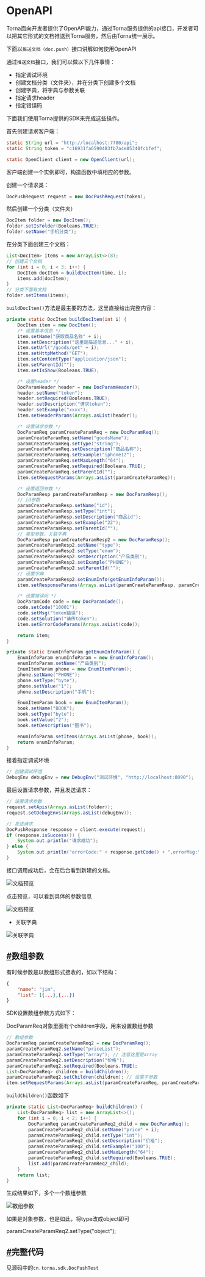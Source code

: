 # OpenAPI

Torna面向开发者提供了OpenAPI能力，通过Torna服务提供的api接口，开发者可以把其它形式的文档推送到Torna服务，然后由Torna统一展示。

下面以`推送文档（doc.push）`接口讲解如何使用OpenAPI

通过`推送文档`接口，我们可以做以下几件事情：

- 指定调试环境
- 创建文档分类（文件夹），并在分类下创建多个文档
- 创建字典，将字典与参数关联
- 指定请求header
- 指定错误码

下面我们使用Torna提供的SDK来完成这些操作。

首先创建请求客户端：

```java
static String url = "http://localhost:7700/api";
static String token = "c16931fa6590483fb7a4e85340fcbfef";

static OpenClient client = new OpenClient(url);
```

客户端创建一个实例即可，构造函数中填相应的参数。

创建一个请求类：

```java
DocPushRequest request = new DocPushRequest(token);
```

然后创建一个分类（文件夹）

```java
DocItem folder = new DocItem();
folder.setIsFolder(Booleans.TRUE);
folder.setName("手机分类");
```

在分类下面创建三个文档：

```java
List<DocItem> items = new ArrayList<>(8);
// 创建三个文档
for (int i = 0; i < 3; i++) {
    DocItem docItem = buildDocItem(time, i);
    items.add(docItem);
}
// 分类下面有文档
folder.setItems(items);
```

`buildDocItem()`方法是最主要的方法，这里直接给出完整内容：

```java
private static DocItem buildDocItem(int i) {
    DocItem item = new DocItem();
    /* 设置基本信息 */
    item.setName("获取商品名称" + i);
    item.setDescription("这里是描述信息..." + i);
    item.setUrl("/goods/get" + i);
    item.setHttpMethod("GET");
    item.setContentType("application/json");
    item.setParentId("");
    item.setIsShow(Booleans.TRUE);

    /* 设置header */
    DocParamHeader header = new DocParamHeader();
    header.setName("token");
    header.setRequired(Booleans.TRUE);
    header.setDescription("请求token");
    header.setExample("xxxx");
    item.setHeaderParams(Arrays.asList(header));

    /* 设置请求参数 */
    DocParamReq paramCreateParamReq = new DocParamReq();
    paramCreateParamReq.setName("goodsName");
    paramCreateParamReq.setType("string");
    paramCreateParamReq.setDescription("商品名称");
    paramCreateParamReq.setExample("iphone12");
    paramCreateParamReq.setMaxLength("64");
    paramCreateParamReq.setRequired(Booleans.TRUE);
    paramCreateParamReq.setParentId("");
    item.setRequestParams(Arrays.asList(paramCreateParamReq));

    /* 设置返回参数 */
    DocParamResp paramCreateParamResp = new DocParamResp();
    // id参数
    paramCreateParamResp.setName("id");
    paramCreateParamResp.setType("int");
    paramCreateParamResp.setDescription("商品id");
    paramCreateParamResp.setExample("22");
    paramCreateParamResp.setParentId("");
    // 类型参数，关联字典
    DocParamResp paramCreateParamResp2 = new DocParamResp();
    paramCreateParamResp2.setName("type");
    paramCreateParamResp2.setType("enum");
    paramCreateParamResp2.setDescription("产品类别");
    paramCreateParamResp2.setExample("PHONE");
    paramCreateParamResp2.setParentId("");
    // 设置字典
    paramCreateParamResp2.setEnumInfo(getEnumInfoParam());
    item.setResponseParams(Arrays.asList(paramCreateParamResp, paramCreateParamResp2));

    /* 设置错误码 */
    DocParamCode code = new DocParamCode();
    code.setCode("10001");
    code.setMsg("token错误");
    code.setSolution("请传token");
    item.setErrorCodeParams(Arrays.asList(code));

    return item;
}

private static EnumInfoParam getEnumInfoParam() {
    EnumInfoParam enumInfoParam = new EnumInfoParam();
    enumInfoParam.setName("产品类别");
    EnumItemParam phone = new EnumItemParam();
    phone.setName("PHONE");
    phone.setType("byte");
    phone.setValue("1");
    phone.setDescription("手机");

    EnumItemParam book = new EnumItemParam();
    book.setName("BOOK");
    book.setType("byte");
    book.setValue("2");
    book.setDescription("图书");

    enumInfoParam.setItems(Arrays.asList(phone, book));
    return enumInfoParam;
}
```

接着指定调试环境

```java
// 创建调试环境
DebugEnv debugEnv = new DebugEnv("测试环境", "http://localhost:8090");
```

最后设置请求参数，并且发送请求：

```java
// 设置请求参数
request.setApis(Arrays.asList(folder));
request.setDebugEnvs(Arrays.asList(debugEnv));

// 发送请求
DocPushResponse response = client.execute(request);
if (response.isSuccess()) {
    System.out.println("请求成功");
} else {
    System.out.println("errorCode:" + response.getCode() + ",errorMsg:" + response.getMsg());
}
```

接口调用成功后，会在后台看到新建的文档。

![文档预览](../../../image/torna/openapi3.png)

点击预览，可以看到具体的参数信息

![文档预览](../../../image/torna/openapi4.png)

- 关联字典

![关联字典](../../../image/torna/openapi5.png)

## [#](https://torna.cn/dev/openapi.html#数组参数)数组参数

有时候参数是以数组形式接收的，如以下结构：

```json
{
    "name": "jim",
    "list": [{...},{...}]
}
```

SDK设置数组参数方式如下：

DocParamReq对象里面有个children字段，用来设置数组参数

```java
// 数组参数
DocParamReq paramCreateParamReq2 = new DocParamReq();
paramCreateParamReq2.setName("priceList");
paramCreateParamReq2.setType("array"); // 注意这里是array
paramCreateParamReq2.setDescription("价格");
paramCreateParamReq2.setRequired(Booleans.TRUE);
List<DocParamReq> children = buildChildren();
paramCreateParamReq2.setChildren(children); // 设置子参数
item.setRequestParams(Arrays.asList(paramCreateParamReq, paramCreateParamReq2));
```

`buildChildren()`函数如下

```java
private static List<DocParamReq> buildChildren() {
    List<DocParamReq> list = new ArrayList<>();
    for (int i = 0; i < 2; i++) {
        DocParamReq paramCreateParamReq2_child = new DocParamReq();
        paramCreateParamReq2_child.setName("price" + i);
        paramCreateParamReq2_child.setType("int");
        paramCreateParamReq2_child.setDescription("价格");
        paramCreateParamReq2_child.setExample("100");
        paramCreateParamReq2_child.setMaxLength("64");
        paramCreateParamReq2_child.setRequired(Booleans.TRUE);
        list.add(paramCreateParamReq2_child);
    }
    return list;
}
```

生成结果如下，多个一个数组参数

![数组参数](../../../image/torna/openapi6.png)

如果是对象参数，也是如此，将type改成object即可

paramCreateParamReq2.setType("object");

## [#](https://torna.cn/dev/openapi.html#完整代码)完整代码

见源码中的`cn.torna.sdk.DocPushTest`